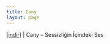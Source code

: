 ```yaml
---
title: Cany
layout: page
---
```


<a href="https://cloud.mail.ru/public/71bc2e74633a/Cany%20-%20Sessizligin%20Icindeki%20Ses" target="_blank">[indir]</a>   |   Cany &#8211; Sessizliğin İçindeki Ses